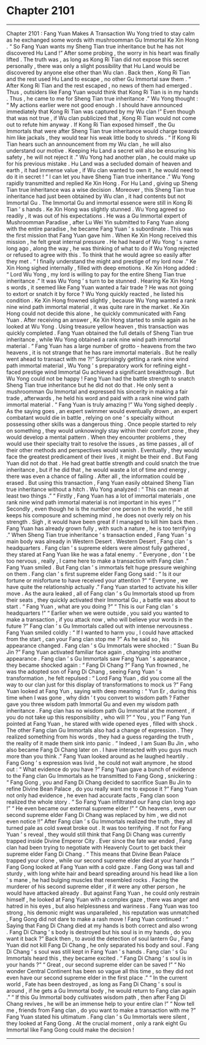 
# Chapter 2101


---

Chapter 2101 : Fang Yuan Makes A Transaction
Wu Yong tried to stay calm as he exchanged some words with mushroomman Gu Immortal Ke Xin Hong .
“ So Fang Yuan wants my Sheng Tian true inheritance but he has not discovered Hu Land !” After some probing , the worry in his heart was finally lifted .
The truth was , as long as Kong Ri Tian did not expose this secret personally , there was only a slight possibility that Hu Land would be discovered by anyone else other than Wu clan .
Back then , Kong Ri Tian and the rest used Hu Land to escape , no other Gu Immortal saw them .
“ After Kong Ri Tian and the rest escaped , no news of them had emerged . Thus , outsiders like Fang Yuan would think that Kong Ri Tian is in my hands . Thus , he came to me for Sheng Tian true inheritance .”
Wu Yong thought : “ My actions earlier were not good enough . I should have announced immediately that Kong Ri Tian was captured by my Wu clan !”
Even though that was not true , if Wu clan publicized that , Kong Ri Tian would not come out to refute him anyway .
If Kong Ri Tian exposed himself , the Gu Immortals that were after Sheng Tian true inheritance would charge towards him like jackals , they would tear his weak little body to shreds .
“ If Kong Ri Tian hears such an announcement from my Wu clan , he will also understand our motive . Keeping Hu Land a secret will also be ensuring his safety , he will not reject it .”
Wu Yong had another plan , he could make up for his previous mistake .
Hu Land was a secluded domain of heaven and earth , it had immense value , if Wu clan wanted to own it , he would need to do it in secret !
“ I can let you have Sheng Tian true inheritance .” Wu Yong rapidly transmitted and replied Ke Xin Hong .
For Hu Land , giving up Sheng Tian true inheritance was a wise decision .
Moreover , this Sheng Tian true inheritance had just been obtained by Wu clan , it had contents but not Immortal Gu . The Immortal Gu and immortal essence were still in Kong Ri Tian ’ s hands .
Ke Xin Hong was slightly stunned .
Wu Yong agreed so readily , it was out of his expectations .
He was a Gu Immortal expert of Mushroomman Paradise , after Lu Wei Yin submitted to Fang Yuan along with the entire paradise , he became Fang Yuan ’ s subordinate .
This was the first mission that Fang Yuan gave him .
When Ke Xin Hong received this mission , he felt great internal pressure . He had heard of Wu Yong ’ s name long ago , along the way , he was thinking of what to do if Wu Yong rejected or refused to agree with this .
To think that he would agree so easily after they met .
“ I finally understand the might and prestige of my lord now .” Ke Xin Hong sighed internally , filled with deep emotions .
Ke Xin Hong added : “ Lord Wu Yong , my lord is willing to pay for the entire Sheng Tian true inheritance .”
It was Wu Yong ’ s turn to be stunned .
Hearing Ke Xin Hong ’ s words , it seemed like Fang Yuan wanted a fair trade ? He was not going to extort or snatch it by force ?
Wu Yong quickly reacted , he listed his condition .
Ke Xin Hong frowned slightly , because Wu Yong wanted a rank nine wind path immortal material , it was quite rare in the market .
Ke Xin Hong could not decide this alone , he quickly communicated with Fang Yuan .
After receiving an answer , Ke Xin Hong started to smile again as he looked at Wu Yong .
Using treasure yellow heaven , this transaction was quickly completed .
Fang Yuan obtained the full details of Sheng Tian true inheritance , while Wu Yong obtained a rank nine wind path immortal material .
“ Fang Yuan has a large number of grotto - heavens from the two heavens , it is not strange that he has rare immortal materials . But he really went ahead to transact with me ?!”
Surprisingly getting a rank nine wind path immortal material , Wu Yong ’ s preparatory work for refining eight - faced prestige wind Immortal Gu achieved a significant breakthrough .
But Wu Yong could not be happy !
Fang Yuan had the battle strength to snatch Sheng Tian true inheritance but he did not do that .
He only sent a mushroomman Gu Immortal and expressed his sincerity in making a fair trade , afterwards , he held his word and paid with a rank nine wind path immortal material .
“ Fang Yuan is truly amazing !” Wu Yong sighed deeply .
As the saying goes , an expert swimmer would eventually drown , an expert combatant would die in battle , relying on one ’ s specialty without possessing other skills was a dangerous thing .
Once people started to rely on something , they would unknowingly stay within their comfort zone , they would develop a mental pattern . When they encounter problems , they would use their specialty trait to resolve the issues , as time passes , all of their other methods and perspectives would vanish . Eventually , they would face the greatest predicament of their lives , it might be their end .
But Fang Yuan did not do that .
He had great battle strength and could snatch the true inheritance , but if he did that , he would waste a lot of time and energy , there was even a chance of failing .
After all , the information could be erased .
But using this transaction , Fang Yuan easily obtained Sheng Tian true inheritance without a hitch .
Wu Yong analyzed : “ This can mean at least two things .”
“ Firstly , Fang Yuan has a lot of immortal materials , one rank nine wind path immortal material is not important in his eyes !”
“ Secondly , even though he is the number one person in the world , he still keeps his composure and scheming mind , he does not overly rely on his strength . Sigh , it would have been great if I managed to kill him back then . Fang Yuan has already grown fully , with such a nature , he is too terrifying .”
When Sheng Tian true inheritance ’ s transaction ended , Fang Yuan ’ s main body was already in Western Desert .
Western Desert , Fang clan ’ s headquarters .
Fang clan ’ s supreme elders were almost fully gathered , they stared at Fang Yuan like he was a fatal enemy .
“ Everyone , don ’ t be too nervous , really , I came here to make a transaction with Fang clan .” Fang Yuan smiled .
But Fang clan ’ s immortals felt huge pressure weighing on them .
Fang clan ’ s first supreme elder Fang Gong said : “ Is it our fortune or misfortune to have received your attention ?”
“ Everyone , we have quite the relationship actually .” Fang Yuan started to activate his killer move .
As the aura leaked , all of Fang clan ’ s Gu Immortals stood up from their seats , they quickly activated their Immortal Gu , a battle was about to start .
“ Fang Yuan , what are you doing ?”
“ This is our Fang clan ’ s headquarters !”
“ Earlier when we were outside , you said you wanted to make a transaction , if you attack now , who will believe your words in the future ?”
Fang clan ’ s Gu Immortals called out with intense nervousness .
Fang Yuan smiled coldly : “ If I wanted to harm you , I could have attacked from the start , can your Fang clan stop me ?”
As he said so , his appearance changed .
Fang clan ’ s Gu Immortals were shocked : “ Suan Bu Jin ?”
Fang Yuan activated familiar face again , changing into another appearance .
Fang clan ’ s Gu Immortals saw Fang Yuan ’ s appearance , they became shocked again : “ Fang Di Chang ?”
Fang Yun frowned , he was the adopted son of Fang Di Chang , seeing Fang Yuan ’ s transformation , he felt repulsed : “ Lord Fang Yuan , did you come all the way to our clan just for this display of transformations to mock us ?”
Fang Yuan looked at Fang Yun , saying with deep meaning : “ Yun Er , during this time when I was gone , why didn ’ t you convert to wisdom path ? Father gave you three wisdom path Immortal Gu and even my wisdom path inheritance . Fang clan has no wisdom path Gu Immortal at the moment , if you do not take up this responsibility , who will ?”
“ You , you !” Fang Yun pointed at Fang Yuan , he stared with wide opened eyes , filled with shock .
The other Fang clan Gu Immortals also had a change of expression .
They realized something from his words , they had a guess regarding the truth , the reality of it made them sink into panic .
“ Indeed , I am Suan Bu Jin , who also became Fang Di Chang later on . I have interacted with you guys much more than you think .” Fang Yuan looked around as he laughed heartily .
Fang Gong ’ s expression was livid , he could not wait anymore , he stood out : “ What evidence do you have ?”
Fang Yuan gave a bunch of evidence to the Fang clan Gu Immortals as he transmitted to Fang Gong , snickering : “ Fang Gong , you and Fang Di Chang decided to sacrifice Suan Bu Jin to refine Divine Bean Palace , do you really want me to expose it ?”
Fang Yuan not only had evidence , he even had accurate facts , Fang clan soon realized the whole story .
“ So Fang Yuan infiltrated our Fang clan long ago !”
“ He even became our external supreme elder !”
“ Oh heavens , even our second supreme elder Fang Di Chang was replaced by him , we did not even notice !!”
After Fang clan ’ s Gu Immortals realized the truth , they all turned pale as cold sweat broke out .
It was too terrifying .
If not for Fang Yuan ’ s reveal , they would still think that Fang Di Chang was currently trapped inside Divine Emperor City .
Ever since the fate war ended , Fang clan had been trying to negotiate with Heavenly Court to get back their supreme elder Fang Di Chang .
“ This means that Divine Bean Palace trapped your clone , while our second supreme elder died at your hands !” Fang Gong looked at Fang Yuan with a cold gaze .
Fang Gong was tall and sturdy , with long white hair and beard spreading around his head like a lion ’ s mane , he had bulging muscles that resembled rocks . Facing the murderer of his second supreme elder , if it were any other person , he would have attacked already .
But against Fang Yuan , he could only restrain himself , he looked at Fang Yuan with a complex gaze , there was anger and hatred in his eyes , but also helplessness and wariness .
Fang Yuan was too strong , his demonic might was unparalleled , his reputation was unmatched , Fang Gong did not dare to make a rash move !
Fang Yuan continued : “ Saying that Fang Di Chang died at my hands is both correct and also wrong . Fang Di Chang ’ s body is destroyed but his soul is in my hands , do you want it back ?”
Back then , to avoid the detection of soul lantern Gu , Fang Yuan did not kill Fang Di Chang , he only separated his body and soul .
Fang Di Chang ’ s soul was still kept in Fang Yuan ’ s hands .
Fang clan ’ s Gu Immortals heard this , they became excited .
“ Fang Di Chang ’ s soul is in your hands ?”
“ Great , our second supreme elder can be saved !”
“ No wonder Central Continent has been so vague all this time , so they did not even have our second supreme elder in the first place .”
“ In the current world , Fate has been destroyed , as long as Fang Di Chang ’ s soul is around , if he gets a Gu Immortal body , he would return to Fang clan again .”
“ If this Gu Immortal body cultivates wisdom path , then after Fang Di Chang revives , he will be an immense help to your entire clan !”
“ Now tell me , friends from Fang clan , do you want to make a transaction with me ?” Fang Yuan stated his ultimatum .
Fang clan ’ s Gu Immortals were silent , they looked at Fang Gong .
At the crucial moment , only a rank eight Gu Immortal like Fang Gong could make the decision !

---

